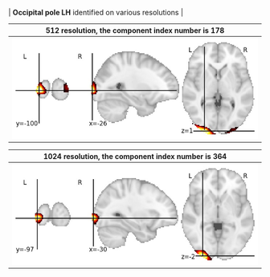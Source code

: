 


| **Occipital pole LH** identified on various resolutions |

| 512 resolution, the component index number is 178|  
|:---:|  
| ![Component 512](../512/final/178.jpg "From component 512: Occipital pole LH") |

| 1024 resolution, the component index number is 364|  
|:---:|  
| ![Component 1024](../1024/final/364.jpg "From component 1024: Occipital pole LH") |